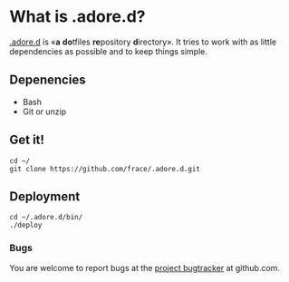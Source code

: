 # What is .adore.d?
[.adore.d][what-adored] is «**a** **do**tfiles **re**pository **d**irectory».
It tries to work with as little dependencies as possible and to keep things
simple.

[what-adored]:https://github.com/frace/.adore.d

## Depenencies
- Bash
- Git or unzip


## Get it!
```
cd ~/
git clone https://github.com/frace/.adore.d.git
```


## Deployment
```
cd ~/.adore.d/bin/
./deploy
```


### Bugs
You are welcome to report bugs at the [project bugtracker][bugs-tracker] at github.com.

[bugs-tracker]: https://github.com/frace/.adore.d/issues
